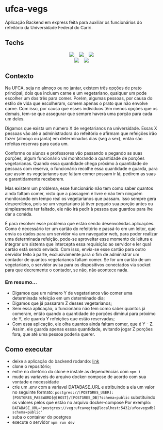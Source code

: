 # ufca-vegs

Aplicação Backend em express feita para auxiliar os funcionários do refeitório da Universidade Federal do Cariri.

## Techs

<div align='center'>
  <img src='https://img.shields.io/badge/typescript-%23007ACC.svg?style=for-the-badge&logo=typescript&logoColor=white'/>
   &nbsp;&nbsp;
  <img src='https://img.shields.io/badge/express-%2320232a.svg?style=for-the-badge&logo=express&logoColor=%2361DAFB'/>
   &nbsp;&nbsp;
  <img src='https://img.shields.io/badge/postgres-%23646CFF.svg?style=for-the-badge&logo=postgresql&logoColor=white'/>
  <br/>
  <img src='https://img.shields.io/badge/Prisma-3982CE?style=for-the-badge&logo=Prisma&logoColor=white'/>
  &nbsp;&nbsp;
  <img src='https://img.shields.io/badge/Socket.io-black?style=for-the-badge&logo=socket.io&badgeColor=010101'/>
</div>

## Contexto

Na UFCA, seja no almoço ou no jantar, existem três opções de prato principal, dois que incluem carne e um vegetariano, qualquer um pode escolher um dos três para comer.
Porém, algumas pessoas, por causa do estilo de vida que escolheram, comem apenas o prato que não envolve carne. Com isso, por causa que esses indivíduos têm menos opções que os demais, tem-se
que assegurar que sempre haverá uma porção para cada um deles.

Digamos que exista um número X de vegetarianos na universidade. Essas X pessoas vão até a administradora do refeitório e afirmam que refeições irão fazer (almoço ou janta) em
determinados dias (seg a sex), então são refeitas reservas para cada um.

Conforme os alunos e professores vão passando e pegando as suas porções, algum funcionário vai monitorando a quantidade de porções vegetarianas. Quando essa quantidade chega próximo à
quantidade de pessoas com reserva, o funcionário recolhe essa quantidade e guarda, para que assim os vegetarianos que faltam comer possam ir lá, pedirem as suas e garantidamente
receberem.

Mas existem um problema, esse funcionário não tem como saber quantos ainda faltam comer, visto que a passagem é livre e não tem ninguém monitorando em tempo real os vegetarianos 
que passam. Isso sempre gera desperdícios, pois se um vegetariano já tiver pegado sua porção antes ou simplesmente ter faltado, ele não irá pedir à pessoa que guardou para
lhe dar a comida.

É para resolver esse problema que estão sendo desenvolvidas aplicações. Como é necessário ter um cartão do refeitório e passá-lo em um leitor, que envia os dados para 
um servidor via um navegador web, para poder realizar uma determinada refeição, pode-se aproveitar esse momento de leitura e integrar um sistema que intercepta essa requisição
ao servidor e ler qual cartão está sendo enviado. Com isso, envia-se esse cartão para outro servidor feito à parte, exclusivamente para o fim de administrar um contador de
quantos vegetarianos faltam comer. Se for um cartão de um vegetariano, o servidor avisa para os dispositivos conectados via socket para que decremente o contador, se não,
não acontece nada.

### Em resumo...

- Digamos que um número Y de vegetarianos vão comer uma determinada refeição em um determinado dia;
- Digamos que já passaram Z desses vegetarianos;
- Sem essa aplicação, o funcionário não tem como saber quantos já comeram, então quando a quantidade de porções diminui para próximo de Y, ele guarda Y refeições que
estão reservadas;
- Com essa aplicação, ele olha quantos ainda faltam comer, que é Y - Z. Assim, ele guarda apenas esssa quantidade, evitando jogar Z porções fora, que até uma pessoa poderia
querer.

## Como executar

- deixe a aplicação do backend rodando: [link](https://github.com/DanielNasc/ufca-vegs-frontend)
- clone o repositório;
- entre no diretório do clone e instale as dependências com `npm i`
- mude as variaveis do arquivo docker-compose de acordo com sua vontade e necessidade
- crie um .env com a variavel DATABASE_URL e atribuindo a ela um valor no seguinte formato:
    `postgres://[POSTGRES_USER]:[POSTGRES_PASSWORD]@[HOST]/[POSTGRES_DB]?schema=public` substituindo os valores pelos que estão no arquivo docker-compose
    Por exemplo: `DATABASE_URL="postgres://veg:ufcavegtop@localhost:5432/ufcavegsdb?schema=public"`
- suba o container do postgres
- execute o servidor `npm run dev`
